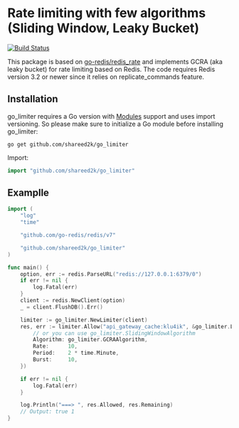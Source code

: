 # Rate limiting with few algorithms (Sliding Window, Leaky Bucket)

[![Build Status](https://travis-ci.org/Shareed2k/go_limiter.svg?branch=master)](github.com/shareed2k/go_limiter)

This package is based on [go-redis/redis_rate](https://github.com/go-redis/redis_rate) and implements GCRA (aka leaky bucket) for rate limiting based on Redis. The code requires Redis version 3.2 or newer since it relies on replicate_commands feature.

## Installation

go_limiter requires a Go version with [Modules](https://github.com/golang/go/wiki/Modules) support and uses import versioning. So please make sure to initialize a Go module before installing go_limiter:

```shell
go get github.com/shareed2k/go_limiter
```

Import:
```go
import "github.com/shareed2k/go_limiter"
```

## Examplle
```go
import (
	"log"
	"time"

	"github.com/go-redis/redis/v7"

	"github.com/shareed2k/go_limiter"
)

func main() {
	option, err := redis.ParseURL("redis://127.0.0.1:6379/0")
	if err != nil {
		log.Fatal(err)
	}
	client := redis.NewClient(option)
	_ = client.FlushDB().Err()

	limiter := go_limiter.NewLimiter(client)
	res, err := limiter.Allow("api_gateway_cache:klu4ik", &go_limiter.Limit{
		// or you can use go_limiter.SlidingWindowAlgorithm
		Algorithm: go_limiter.GCRAAlgorithm,
		Rate:      10,
		Period:    2 * time.Minute,
		Burst:     10,
	})

	if err != nil {
		log.Fatal(err)
	}

	log.Println("===> ", res.Allowed, res.Remaining)
	// Output: true 1
}
 
```
